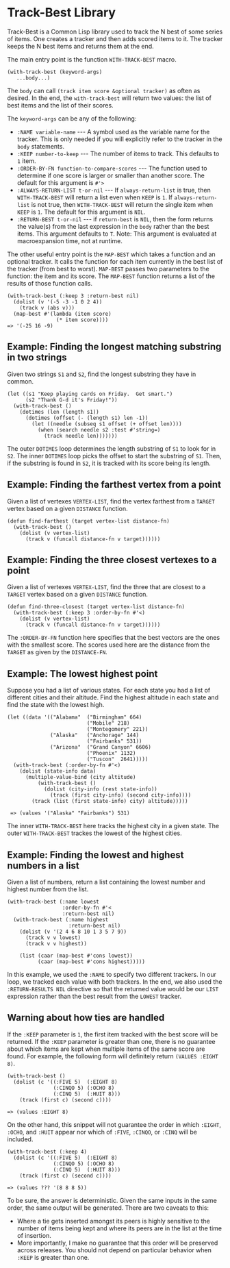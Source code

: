 
# Track-Best Library

Track-Best is a Common Lisp library used to track the N best of some
series of items.  One creates a tracker and then adds scored items to
it.  The tracker keeps the N best items and returns them at the end.

The main entry point is the function `WITH-TRACK-BEST` macro.

    (with-track-best (keyword-args)
       ...body...)

The `body` can call `(track item score &optional tracker)` as often as
desired.  In the end, the `with-track-best` will return two values:
the list of best items and the list of their scores.

The `keyword-args` can be any of the following:

* `:NAME variable-name` --- A symbol used as the variable name for the
  tracker.  This is only needed if you will explicitly refer to the
  tracker in the `body` statements.
* `:KEEP number-to-keep` --- The number of items to track.  This
  defaults to `1` item.
* `:ORDER-BY-FN function-to-compare-scores` --- The function used to
  determine if one score is larger or smaller than another score.  The
  default for this argument is `#'>`
* `:ALWAYS-RETURN-LIST t-or-nil` --- If `always-return-list` is true,
  then `WITH-TRACK-BEST` will return a list even when `KEEP` is `1`.
  If `always-return-list` is not true, then `WITH-TRACK-BEST` will
  return the single item when `KEEP` is `1`.  The default for this
  argument is `NIL`.
* `:RETURN-BEST t-or-nil` --- if `return-best` is `NIL`, then the form
  returns the value(s) from the last expression in the `body` rather
  than the best items.  This argument defaults to `T`.  Note: This
  argument is evaluated at macroexpansion time, not at runtime.

The other useful entry point is the `MAP-BEST` which takes a function
and an optional tracker.  It calls the function for each item
currently in the best list of the tracker (from best to worst).
`MAP-BEST` passes two parameters to the function: the item and its
score.  The `MAP-BEST` function returns a list of the results of those
function calls.

    (with-track-best (:keep 3 :return-best nil)
      (dolist (v '(-5 -3 -1 0 2 4))
        (track v (abs v)))
      (map-best #'(lambda (item score)
                    (* item score))))
    => '(-25 16 -9)

## Example: Finding the longest matching substring in two strings

Given two strings `S1` and `S2`, find the longest substring they have
in common.

    (let ((s1 "Keep playing cards on Friday.  Get smart.")
          (s2 "Thank G-d it's Friday!"))
      (with-track-best ()
        (dotimes (len (length s1))
          (dotimes (offset (- (length s1) len -1))
            (let ((needle (subseq s1 offset (+ offset len))))
              (when (search needle s2 :test #'string=)
                (track needle len)))))))

The outer `DOTIMES` loop determines the length substring of `S1` to
look for in `S2`.  The inner `DOTIMES` loop picks the offset to start
the substring of `S1`.  Then, if the substring is found in `S2`, it is
tracked with its score being its length.

## Example: Finding the farthest vertex from a point

Given a list of vertexes `VERTEX-LIST`, find the vertex farthest from
a `TARGET` vertex based on a given `DISTANCE` function.

    (defun find-farthest (target vertex-list distance-fn)
      (with-track-best ()
        (dolist (v vertex-list)
          (track v (funcall distance-fn v target))))))

## Example: Finding the three closest vertexes to a point

Given a list of vertexes `VERTEX-LIST`, find the three that are closest
to a `TARGET` vertex based on a given `DISTANCE` function.

    (defun find-three-closest (target vertex-list distance-fn)
      (with-track-best (:keep 3 :order-by-fn #'<)
        (dolist (v vertex-list)
          (track v (funcall distance-fn v target))))))

The `:ORDER-BY-FN` function here specifies that the best vectors are
the ones with the smallest score.  The scores used here are the
distance from the `TARGET` as given by the `DISTANCE-FN`.

## Example: The lowest highest point

Suppose you had a list of various states.  For each state you had a
list of different cities and their altitude.  Find the highest
altitude in each state and find the state with the lowest high.

    (let ((data '(("Alabama"  ("Birmingham" 664)
                              ("Mobile" 218)
                              ("Montegomery" 221))
                  ("Alaska"   ("Anchorage" 144)
                              ("Fairbanks" 531))
                  ("Arizona"  ("Grand Canyon" 6606)
                              ("Phoenix" 1132)
                              ("Tuscon"  2641)))))
      (with-track-best (:order-by-fn #'<)
        (dolist (state-info data)
          (multiple-value-bind (city altitude)
              (with-track-best ()
                (dolist (city-info (rest state-info))
                  (track (first city-info) (second city-info))))
            (track (list (first state-info) city) altitude)))))

     => (values '("Alaska" "Fairbanks") 531)

The inner `WITH-TRACK-BEST` here tracks the highest city in a given
state.  The outer `WITH-TRACK-BEST` trackes the lowest of the highest
cities.

## Example: Finding the lowest and highest numbers in a list

Given a list of numbers, return a list containing the lowest number
and highest number from the list.

    (with-track-best (:name lowest
                      :order-by-fn #'<
                      :return-best nil)
      (with-track-best (:name highest
                        :return-best nil)
        (dolist (v '(2 4 6 8 10 1 3 5 7 9))
          (track v v lowest)
          (track v v highest))

        (list (caar (map-best #'cons lowest))
              (caar (map-best #'cons highest)))))

In this example, we used the `:NAME` to specify two different
trackers.  In our loop, we tracked each value with both trackers.  In
the end, we also used the `:RETURN-RESULTS NIL` directive so that the
returned value would be our `LIST` expression rather than the best
result from the `LOWEST` tracker.

## Warning about how ties are handled

If the `:KEEP` parameter is `1`, the first item tracked with the best
score will be returned.  If the `:KEEP` parameter is greater than one,
there is no guarantee about which items are kept when multiple items
of the same score are found.  For example, the following form will
definitely return `(VALUES :EIGHT 8)`.

    (with-track-best ()
      (dolist (c '((:FIVE 5)  (:EIGHT 8)
                   (:CINQO 5) (:OCHO 8)
                   (:CINQ 5)  (:HUIT 8)))
        (track (first c) (second c))))

    => (values :EIGHT 8)

On the other hand, this snippet will not guarantee the order in which
`:EIGHT`, `:OCHO`, and `:HUIT` appear nor which of `:FIVE`, `:CINQO`,
or `:CINQ` will be included.

    (with-track-best (:keep 4)
      (dolist (c '((:FIVE 5)  (:EIGHT 8)
                   (:CINQO 5) (:OCHO 8)
                   (:CINQ 5)  (:HUIT 8)))
        (track (first c) (second c))))

    => (values ??? '(8 8 8 5))

To be sure, the answer is deterministic.  Given the same inputs in the
same order, the same output will be generated.  There are two caveats
to this:

* Where a tie gets inserted amongst its peers is highly sensitive to
  the number of items being kept and where its peers are in the list
  at the time of insertion.
* More importantly, I make no guarantee that this order will be
  preserved across releases.  You should not depend on particular
  behavior when `:KEEP` is greater than one.
